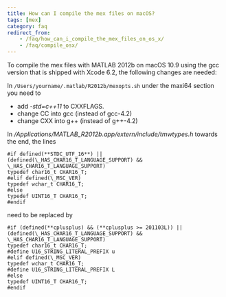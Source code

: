```yaml
---
title: How can I compile the mex files on macOS?
tags: [mex]
category: faq
redirect_from:
    - /faq/how_can_i_compile_the_mex_files_on_os_x/
    - /faq/compile_osx/
---
```


To compile the mex files with MATLAB 2012b on macOS 10.9 using the gcc version that is shipped with Xcode 6.2, the following changes are needed:

In `/Users/yourname/.matlab/R2012b/mexopts.sh` under the maxi64 section you need to

- add _-std=c++11_ to CXXFLAGS.
- change CC into gcc (instead of gcc-4.2)
- change CXX into g++ (instead of g++-4.2)

In _/Applications/MATLAB_R2012b.app/extern/include/tmwtypes.h_ towards the end, the lines

    #if defined(**STDC_UTF_16**) || (defined(\_HAS_CHAR16_T_LANGUAGE_SUPPORT) && \_HAS_CHAR16_T_LANGUAGE_SUPPORT)
    typedef char16_t CHAR16_T;
    #elif defined(\_MSC_VER)
    typedef wchar_t CHAR16_T;
    #else
    typedef UINT16_T CHAR16_T;
    #endif

need to be replaced by

    #if (defined(**cplusplus) && (**cplusplus >= 201103L)) || (defined(\_HAS_CHAR16_T_LANGUAGE_SUPPORT) && \_HAS_CHAR16_T_LANGUAGE_SUPPORT)
    typedef char16_t CHAR16_T;
    #define U16_STRING_LITERAL_PREFIX u
    #elif defined(\_MSC_VER)
    typedef wchar_t CHAR16_T;
    #define U16_STRING_LITERAL_PREFIX L
    #else
    typedef UINT16_T CHAR16_T;
    #endif
